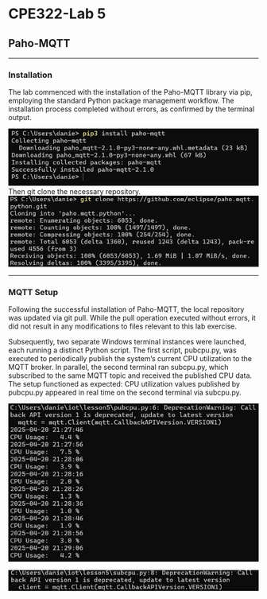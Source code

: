 # CPE322-Lab 5
## Paho-MQTT

---

### Installation 
The lab commenced with the installation of the Paho-MQTT library via pip, employing the standard Python package management workflow. 
The installation process completed without errors, as confirmed by the terminal output.

![alt text](installation.png)
Then git clone the necessary repository.
![alt text](gitclone.png)

---

### MQTT Setup
Following the successful installation of Paho-MQTT, the local repository was updated via git pull. While the pull operation executed without errors, it did not result in any modifications to files relevant to this lab exercise.

Subsequently, two separate Windows terminal instances were launched, each running a distinct Python script. The first script, pubcpu.py, was executed to periodically publish the system’s current CPU utilization to the MQTT broker. In parallel, the second terminal ran subcpu.py, which subscribed to the same MQTT topic and received the published CPU data. The setup functioned as expected: CPU utilization values published by pubcpu.py appeared in real time on the second terminal via subcpu.py.

![alt text](pubcpu.png)

![alt text](pt1.png)
